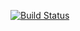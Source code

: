 [![Build Status](https://dev.azure.com/PlaytoLearn/learn2/_apis/build/status%2FSwati-r.github?branchName=main)](https://dev.azure.com/PlaytoLearn/learn2/_build/latest?definitionId=4&branchName=main)

